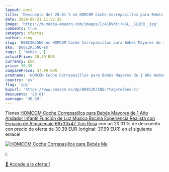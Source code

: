 ```yaml
---
layout: post
title: 'Descuento del 20.01 % en HOMCOM Coche Correpasillos para Bebés Ma'
date: 2020-09-21 11:52:25
image: 'https://m.media-amazon.com/images/I/418VKt++kSL._SL200_.jpg'
comments: true
category: ofertas
author: ring
slug: 'B08C2RJ5NQ-es HOMCOM Coche Correpasillos para Bebés Mayores de 1 Año...'
sku: 'B08C2RJ5NQ-es'
tags: [ 'bebés', ]
actualPrice: 30.39 EUR
currency: EUR
price: 30.39
comparePrice: 37.99 EUR
prodname: 'HOMCOM Coche Correpasillos para Bebés Mayores de 1 Año Andador Infantil Función de Luz Música Bocina Experiencia Realista con Espacio de Almacenaje 66x33x47 7cm Rosa'
country: 'es'
flag: '🇪🇸'
buyurl: 'https://www.amazon.es/dp/B08C2RJ5NQ/?tag=tolees-21'
descuento: '20.01'
average: '30.39'
---
```


Tienes [HOMCOM Coche Correpasillos para Bebés Mayores de 1 Año Andador Infantil Función de Luz Música Bocina Experiencia Realista con Espacio de Almacenaje 66x33x47 7cm Rosa](https://www.amazon.es/dp/B08C2RJ5NQ/?tag=tolees-21) con un 20.01 % de descuento con precio de oferta de 30.39 EUR (original: 37.99 EUR) en el siguiente enlace!

[![HOMCOM Coche Correpasillos para Bebés Ma](https://m.media-amazon.com/images/I/418VKt++kSL._SL200_.jpg)](https://www.amazon.es/dp/B08C2RJ5NQ/?tag=tolees-21)

ℹ️:


[🛒 Accede a la oferta!!](https://www.amazon.es/dp/B08C2RJ5NQ/?tag=tolees-21)
